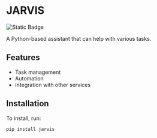 # JARVIS

![Static Badge](https://img.shields.io/badge/license%2CMIT%2CBlue)

A Python-based assistant that can help with various tasks.

## Features

- Task management
- Automation
- Integration with other services

## Installation

To install, run:

```bash
pip install jarvis



